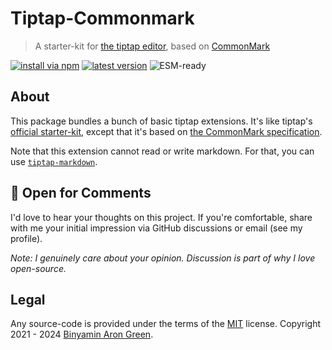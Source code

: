 # Tiptap-Commonmark

> A starter-kit for [the tiptap editor](https://tiptap.dev), based on [CommonMark](https://spec.commonmark.org/0.30/)

[![install via npm](https://flat.badgen.net/badge/-/NPM/000?scale=1.1&icon=https://icongr.am/octicons/download.svg?color=ff9999&label&labelColor=000)](https://npmjs.com/package/tiptap-commonmark)
[![latest version](https://flat.badgen.net/npm/v/tiptap-commonmark?scale=1.1&label&icon=https://icongr.am/octicons/tag.svg?color=99ffff&color=000&labelColor=000)](https://github.com/binyamin/tiptap-commonmark/releases/latest)
![ESM-ready](https://flat.badgen.net/badge/-/ESM-ready/000?label&labelColor=000&scale=1.1&icon=https://icongr.am/octicons/plug.svg?color=99ff99)

## About

This package bundles a bunch of basic tiptap extensions. It's like tiptap's [official starter-kit](https://tiptap.dev/api/extensions/starter-kit), except that it's based on [the CommonMark specification](https://spec.commonmark.org/0.30/).

Note that this extension cannot read or write markdown. For that, you can use [`tiptap-markdown`](https://www.npmjs.com/package/tiptap-markdown).

## 💬 Open for Comments

I'd love to hear your thoughts on this project. If you're comfortable, share with me your initial impression via GitHub discussions or email (see my profile).

_Note: I genuinely care about your opinion. Discussion is part of why I love open-source._

## Legal

Any source-code is provided under the terms of the [MIT](https://github.com/binyamin/tiptap-commonmark/blob/main/LICENSE) license. Copyright 2021 - 2024 [Binyamin Aron Green](https://binyam.in).
